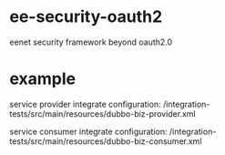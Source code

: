# ee-security-oauth2
eenet security framework beyond oauth2.0

# example
service provider integrate configuration:
/integration-tests/src/main/resources/dubbo-biz-provider.xml

service consumer integrate configuration:
/integration-tests/src/main/resources/dubbo-biz-consumer.xml